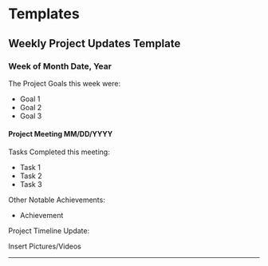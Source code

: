 # Templates

## Weekly Project Updates Template

### Week of Month Date, Year

The Project Goals this week were:

* Goal 1
* Goal 2
* Goal 3

#### Project Meeting MM/DD/YYYY

Tasks Completed this meeting:

* Task 1
* Task 2
* Task 3

Other Notable Achievements:

* Achievement

Project Timeline Update:

Insert Pictures/Videos

***









